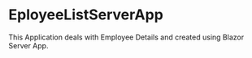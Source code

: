 # EployeeListServerApp
This Application deals with Employee Details and created using Blazor Server App.
